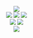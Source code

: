 <!-- - 👋 Hi, I’m @Draconis-25 Yusuf Yavuzyiğit
- 👀 I’m interested in Graphics Programming - Game Development
- 🌱 I’m currently learning C++, Godot Engine
- 📫 How to reach me yusufyavuzyigit25@gmail.com -->

<p align = center>
  <img src = "https://readme-typing-svg.herokuapp.com?color=%2336BCF7&lines=Hello+There!;General+Draconis-25!;*coughs*">
  <br>
  <img src = "https://img.shields.io/badge/-Linux-FCC624?logo=Linux&style=for-the-badge&logoColor=black">
  <img src = "https://img.shields.io/badge/-Git-F05032?logo=Git&style=for-the-badge&logoColor=white">
  <img src = "https://img.shields.io/badge/-Github-181717?logo=Github&style=for-the-badge&logoColor=white">
  <br>
  <img src = "https://github-readme-stats-draconis-25.vercel.app/api?username=Draconis-25&theme=solarized-dark&hide_border=true&bg_color=00000000">
  <img src = "hhttps://github-readme-stats-draconis-25.vercel.app/api/top-langs/?username=Draconis-25&layout=compact&theme=solarized-dark&hide_border=true&bg_color=00000000">
  <br>
  <img src ="https://github-readme-streak-stats.herokuapp.com?user=Draconis-25&theme=solarized-dark&hide_border=true&background=FFFFFF00">
</p>
